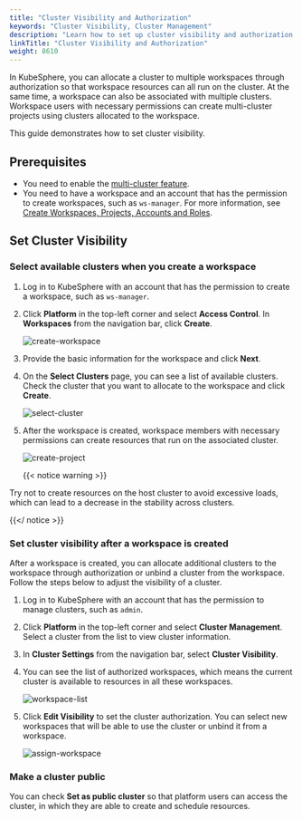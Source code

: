 ```yaml
---
title: "Cluster Visibility and Authorization"
keywords: "Cluster Visibility, Cluster Management"
description: "Learn how to set up cluster visibility and authorization."
linkTitle: "Cluster Visibility and Authorization"
weight: 8610
---
```


In KubeSphere, you can allocate a cluster to multiple workspaces through authorization so that workspace resources can all run on the cluster. At the same time, a workspace can also be associated with multiple clusters. Workspace users with necessary permissions can create multi-cluster projects using clusters allocated to the workspace.

This guide demonstrates how to set cluster visibility.

## Prerequisites
* You need to enable the [multi-cluster feature](../../../multicluster-management/).
* You need to have a workspace and an account that has the permission to create workspaces, such as `ws-manager`. For more information, see [Create Workspaces, Projects, Accounts and Roles](../../../quick-start/create-workspace-and-project/).

## Set Cluster Visibility

### Select available clusters when you create a workspace

1. Log in to KubeSphere with an account that has the permission to create a workspace, such as `ws-manager`.

2. Click **Platform** in the top-left corner and select **Access Control**. In **Workspaces** from the navigation bar, click **Create**.

   ![create-workspace](/images/docs/cluster-administration/cluster-settings/cluster-visibility-and-authorization/create-workspace.jpg)

3. Provide the basic information for the workspace and click **Next**.

4. On the **Select Clusters** page, you can see a list of available clusters. Check the cluster that you want to allocate to the workspace and click **Create**.

   ![select-cluster](/images/docs/cluster-administration/cluster-settings/cluster-visibility-and-authorization/select-cluster.jpg)

5. After the workspace is created, workspace members with necessary permissions can create resources that run on the associated cluster.

   ![create-project](/images/docs/cluster-administration/cluster-settings/cluster-visibility-and-authorization/create-project.png)

   {{< notice warning >}}

Try not to create resources on the host cluster to avoid excessive loads, which can lead to a decrease in the stability across clusters.

{{</ notice >}} 

### Set cluster visibility after a workspace is created

After a workspace is created, you can allocate additional clusters to the workspace through authorization or unbind a cluster from the workspace. Follow the steps below to adjust the visibility of a cluster.

1. Log in to KubeSphere with an account that has the permission to manage clusters, such as `admin`.

2. Click **Platform** in the top-left corner and select **Cluster Management**. Select a cluster from the list to view cluster information.

3. In **Cluster Settings** from the navigation bar, select **Cluster Visibility**.

4. You can see the list of authorized workspaces, which means the current cluster is available to resources in all these workspaces.

   ![workspace-list](/images/docs/cluster-administration/cluster-settings/cluster-visibility-and-authorization/workspace-list.jpg)

5. Click **Edit Visibility** to set the cluster authorization. You can select new workspaces that will be able to use the cluster or unbind it from a workspace.

   ![assign-workspace](/images/docs/cluster-administration/cluster-settings/cluster-visibility-and-authorization/assign-workspace.jpg)

### Make a cluster public

You can check **Set as public cluster** so that platform users can access the cluster, in which they are able to create and schedule resources.
